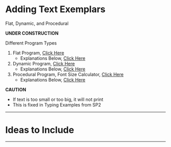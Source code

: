 # Adding Text Exemplars
Flat, Dynamic, and Procedural

**UNDER CONSTRUCTION**

Different Program Types
1. Flat Program, <a href="">Click Here</a>
   - Explanations Below, <a href="">Click Here</a>
2. Dynamic Program, <a href="">Click Here</a>
   - Explanations Below, <a href="">Click Here</a>
3. Procedural Program, Font Size Calculator, <a href="">Click Here</a>
   - Explanations Below, <a href="">Click Here</a>

**CAUTION**
- If text is too small or too big, it will not print
- This is fixed in Typing Examples from SP2

---

# Ideas to Include


---

